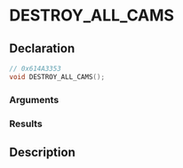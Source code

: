 # DESTROY_ALL_CAMS

## Declaration
```cpp
// 0x614A3353
void DESTROY_ALL_CAMS();
```

### Arguments

### Results

## Description
